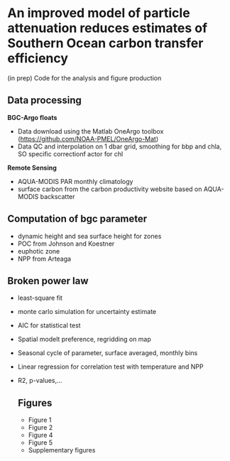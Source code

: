 # An improved model of particle attenuation reduces estimates of Southern Ocean carbon transfer efficiency
(in prep)
Code for the analysis and figure production


## Data processing

**BGC-Argo floats**
- Data download using the Matlab OneArgo toolbox (https://github.com/NOAA-PMEL/OneArgo-Mat)
- Data QC and interpolation on 1 dbar grid, smoothing for bbp and chla, SO specific correctionf actor for chl

**Remote Sensing**
- AQUA-MODIS PAR monthly climatology
- surface carbon from the carbon productivity website based on AQUA-MODIS backscatter

  

## Computation of bgc parameter
- dynamic height and sea surface height for zones
- POC from Johnson and Koestner
- euphotic zone
- NPP from Arteaga

## Broken power law
- least-square fit
- monte carlo simulation for uncertainty estimate
- AIC for statistical test
- Spatial modelt preference, regridding on map
- Seasonal cycle of parameter, surface  averaged, monthly bins
- Linear regression for correlation test with temperature and NPP
- R2, p-values,...

  ## Figures
  - Figure 1
  - Figure 2
  - Figure 4
  - Figure 5
  - Supplementary figures

